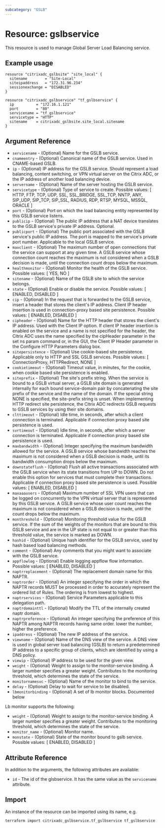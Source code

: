 ```yaml
---
subcategory: "GSLB"
---
```


# Resource: gslbservice

This resource is used to manage Global Server Load Balancing service.


## Example usage

```hcl
resource "citrixadc_gslbsite" "site_local" {
  sitename        = "Site-Local"
  siteipaddress   = "172.31.96.234"
  sessionexchange = "DISABLED"
}

resource "citrixadc_gslbservice" "tf_gslbservice" {
  ip          = "172.16.1.121"
  port        = "80"
  servicename = "tf_gslbservice"
  servicetype = "HTTP"
  sitename    = citrixadc_gslbsite.site_local.sitename
}
```


## Argument Reference

* `servicename` - (Optional) Name for the GSLB service.
* `cnameentry` - (Optional) Canonical name of the GSLB service. Used in CNAME-based GSLB.
* `ip` - (Optional) IP address for the GSLB service. Should represent a load balancing, content switching, or VPN virtual server on the Citrix ADC, or the IP address of another load balancing device.
* `servername` - (Optional) Name of the server hosting the GSLB service.
* `servicetype` - (Optional) Type of service to create. Possible values: [ HTTP, FTP, TCP, UDP, SSL, SSL\_BRIDGE, SSL\_TCP, NNTP, ANY, SIP\_UDP, SIP\_TCP, SIP\_SSL, RADIUS, RDP, RTSP, MYSQL, MSSQL, ORACLE ]
* `port` - (Optional) Port on which the load balancing entity represented by this GSLB service listens.
* `publicip` - (Optional) The public IP address that a NAT device translates to the GSLB service's private IP address. Optional.
* `publicport` - (Optional) The public port associated with the GSLB service's public IP address. The port is mapped to the service's private port number. Applicable to the local GSLB service.
* `maxclient` - (Optional) The maximum number of open connections that the service can support at any given time. A GSLB service whose connection count reaches the maximum is not considered when a GSLB decision is made, until the connection count drops below the maximum.
* `healthmonitor` - (Optional) Monitor the health of the GSLB service. Possible values: [ YES, NO ]
* `sitename` - (Optional) Name of the GSLB site to which the service belongs.
* `state` - (Optional) Enable or disable the service. Possible values: [ ENABLED, DISABLED ]
* `cip` - (Optional) In the request that is forwarded to the GSLB service, insert a header that stores the client's IP address. Client IP header insertion is used in connection-proxy based site persistence. Possible values: [ ENABLED, DISABLED ]
* `cipheader` - (Optional) Name for the HTTP header that stores the client's IP address. Used with the Client IP option. If client IP header insertion is enabled on the service and a name is not specified for the header, the Citrix ADC uses the name specified by the cipHeader parameter in the set ns param command or, in the GUI, the Client IP Header parameter in the Configure HTTP Parameters dialog box.
* `sitepersistence` - (Optional) Use cookie-based site persistence. Applicable only to HTTP and SSL GSLB services. Possible values: [ ConnectionProxy, HTTPRedirect, NONE ]
* `cookietimeout` - (Optional) Timeout value, in minutes, for the cookie, when cookie based site persistence is enabled.
* `siteprefix` - (Optional) The site's prefix string. When the service is bound to a GSLB virtual server, a GSLB site domain is generated internally for each bound service-domain pair by concatenating the site prefix of the service and the name of the domain. If the special string NONE is specified, the site-prefix string is unset. When implementing HTTP redirect site persistence, the Citrix ADC redirects GSLB requests to GSLB services by using their site domains.
* `clttimeout` - (Optional) Idle time, in seconds, after which a client connection is terminated. Applicable if connection proxy based site persistence is used.
* `svrtimeout` - (Optional) Idle time, in seconds, after which a server connection is terminated. Applicable if connection proxy based site persistence is used.
* `maxbandwidth` - (Optional) Integer specifying the maximum bandwidth allowed for the service. A GSLB service whose bandwidth reaches the maximum is not considered when a GSLB decision is made, until its bandwidth consumption drops below the maximum.
* `downstateflush` - (Optional) Flush all active transactions associated with the GSLB service when its state transitions from UP to DOWN. Do not enable this option for services that must complete their transactions. Applicable if connection proxy based site persistence is used. Possible values: [ ENABLED, DISABLED ]
* `maxaaausers` - (Optional) Maximum number of SSL VPN users that can be logged on concurrently to the VPN virtual server that is represented by this GSLB service. A GSLB service whose user count reaches the maximum is not considered when a GSLB decision is made, until the count drops below the maximum.
* `monthreshold` - (Optional) Monitoring threshold value for the GSLB service. If the sum of the weights of the monitors that are bound to this GSLB service and are in the UP state is not equal to or greater than this threshold value, the service is marked as DOWN.
* `hashid` - (Optional) Unique hash identifier for the GSLB service, used by hash based load balancing methods.
* `comment` - (Optional) Any comments that you might want to associate with the GSLB service.
* `appflowlog` - (Optional) Enable logging appflow flow information. Possible values: [ ENABLED, DISABLED ]
* `naptrreplacement` - (Optional) The replacement domain name for this NAPTR.
* `naptrorder` - (Optional) An integer specifying the order in which the NAPTR records MUST be processed in order to accurately represent the ordered list of Rules. The ordering is from lowest to highest.
* `naptrservices` - (Optional) Service Parameters applicable to this delegation path.
* `naptrdomainttl` - (Optional) Modify the TTL of the internally created naptr domain.
* `naptrpreference` - (Optional) An integer specifying the preference of this NAPTR among NAPTR records having same order. lower the number, higher the preference.
* `ipaddress` - (Optional) The new IP address of the service.
* `viewname` - (Optional) Name of the DNS view of the service. A DNS view is used in global server load balancing (GSLB) to return a predetermined IP address to a specific group of clients, which are identified by using a DNS policy.
* `viewip` - (Optional) IP address to be used for the given view.
* `weight` - (Optional) Weight to assign to the monitor-service binding. A larger number specifies a greater weight. Contributes to the monitoring threshold, which determines the state of the service.
* `monitornamesvc` - (Optional) Name of the monitor to bind to the service.
* `delay` - (Optional) Delay to wait for service to be disabled.
* `lbmonitorbinding` - (Optional) A set of lb monitor blocks. Documented below


Lb monitor supports the following:

* `weight` - (Optional) Weight to assign to the monitor-service binding. A larger number specifies a greater weight. Contributes to the monitoring threshold, which determines the state of the service.
* `monitor_name` - (Optional) Monitor name.
* `monstate` - (Optional) State of the monitor bound to gslb service. Possible values: [ ENABLED, DISABLED ]


## Attribute Reference

In addition to the arguments, the following attributes are available:

* `id` - The id of the glsbservice. It has the same value as the `servicename` attribute.


## Import

An instance of the resource can be imported using its name, e.g.

```shell
terraform import citrixadc_gslbservice.tf_gslbservice tf_gslbservice
```

